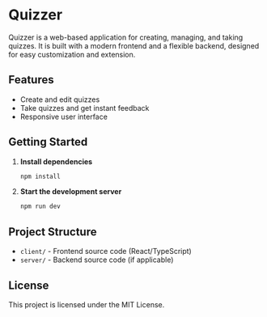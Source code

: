 # Quizzer

Quizzer is a web-based application for creating, managing, and taking quizzes. It is built with a modern frontend and a flexible backend, designed for easy customization and extension.

## Features
- Create and edit quizzes
- Take quizzes and get instant feedback
- Responsive user interface

## Getting Started

1. **Install dependencies**
   ```bash
   npm install
   ```
2. **Start the development server**
   ```bash
   npm run dev
   ```

## Project Structure
- `client/` - Frontend source code (React/TypeScript)
- `server/` - Backend source code (if applicable)

## License
This project is licensed under the MIT License.
